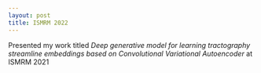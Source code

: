 ```yaml
---
layout: post
title: ISMRM 2022
---
```


Presented my work titled *Deep generative model for learning tractography streamline embeddings based on Convolutional Variational Autoencoder* at ISMRM 2021